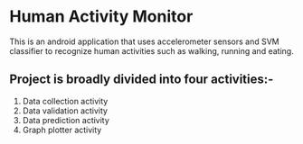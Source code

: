 # Human Activity Monitor
This is an android application that uses accelerometer sensors and SVM classifier to recognize human activities such as walking, running and eating.

## Project is broadly divided into four activities:-
1. Data collection activity
2. Data validation activity
3. Data prediction activity
4. Graph plotter activity

